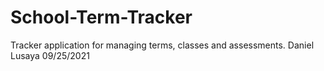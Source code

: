 # School-Term-Tracker
Tracker application for managing terms, classes and assessments. Daniel Lusaya 09/25/2021

